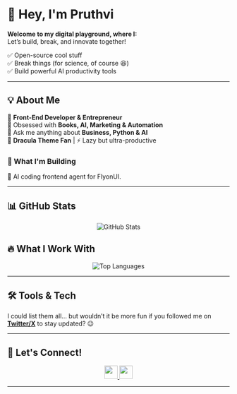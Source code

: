 # 🚀 Hey, I'm Pruthvi


**Welcome to my digital playground, where I:**  
Let’s build, break, and innovate together!

✅ Open-source cool stuff  
✅ Break things (for science, of course 😆)  
✅ Build powerful AI productivity tools  

---

## 💡 About Me  

🔹 **Front-End Developer & Entrepreneur**  
🔹 Obsessed with **Books, AI, Marketing & Automation**  
🔹 Ask me anything about **Business, Python & AI**  
🎨 **Dracula Theme Fan** | ⚡ Lazy but ultra-productive  

### 🚀 What I'm Building  
🔹  AI coding frontend agent for FlyonUI.  

---

## 📊 GitHub Stats  

<p align="center">
  <img src="https://github-readme-stats.vercel.app/api?username=PruthviPraj00&show_icons=true&theme=dracula" alt="GitHub Stats" />
</p>

## 🔥 What I Work With  

<p align="center">
  <img src="https://github-readme-stats.vercel.app/api/top-langs/?username=PruthviPraj00&layout=compact&theme=dracula" alt="Top Languages" />
</p>

---

## 🛠️ Tools & Tech  

I could list them all… but wouldn’t it be more fun if you followed me on [**Twitter/X**](https://x.com/PruthviPraj) to stay updated? 😉  

---

## 🤝 Let's Connect!  

<p align="center">
  <a href="https://x.com/PruthviPraj">
    <img src="https://img.shields.io/badge/Twitter-%231DA1F2.svg?&style=for-the-badge&logo=twitter&logoColor=white" height=30>
  </a>
   <a href="https://www.linkedin.com/in/pruthvi-prajapati-8368bb1b6/"><img src="https://img.shields.io/badge/linkedin-%230077B5.svg?&style=for-the-badge&logo=linkedin&logoColor=white" height=30></a>
</p>

---

